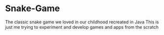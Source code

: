 # Snake-Game
The classic snake game we loved in our childhood recreated in Java 
This is just me trying to experiment and develop games and apps from the scratch
